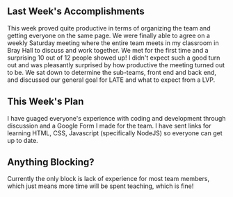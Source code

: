 ## Last Week's Accomplishments

This week proved quite productive in terms of organizing the team and getting everyone on the same page. We were finally able to agree on a weekly Saturday meeting where the entire team meets in my classroom in Bray Hall to discuss and work together. We met for the first time and a surprising 10 out of 12 people showed up! I didn't expect such a good turn out and was pleasantly surprised by how productive the meeting turned out to be. We sat down to determine the sub-teams, front end and back end, and discussed our general goal for LATE and what to expect from a LVP.

## This Week's Plan

I have guaged everyone's experience with coding and development through discussion and a Google Form I made for the team. I have sent links for learning HTML, CSS, Javascript (specifically NodeJS) so everyone can get up to date.

## Anything Blocking?

Currently the only block is lack of experience for most team members, which just means more time will be spent teaching, which is fine!
